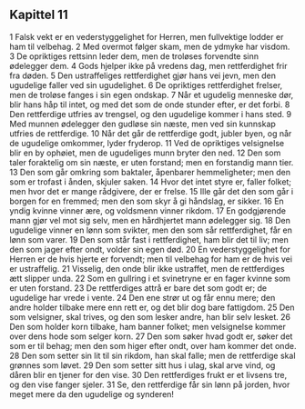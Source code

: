 ## Kapittel 11

1 Falsk vekt er en vederstyggelighet for Herren, men fullvektige lodder er ham til velbehag. 
2 Med overmot følger skam, men de ydmyke har visdom. 
3 De opriktiges rettsinn leder dem, men de troløses forvendte sinn ødelegger dem. 
4 Gods hjelper ikke på vredens dag, men rettferdighet frir fra døden. 
5 Den ustraffeliges rettferdighet gjør hans vei jevn, men den ugudelige faller ved sin ugudelighet. 
6 De opriktiges rettferdighet frelser, men de troløse fanges i sin egen ondskap. 
7 Når et ugudelig menneske dør, blir hans håp til intet, og med det som de onde stunder efter, er det forbi. 
8 Den rettferdige utfries av trengsel, og den ugudelige kommer i hans sted. 
9 Med munnen ødelegger den gudløse sin næste, men ved sin kunnskap utfries de rettferdige. 
10 Når det går de rettferdige godt, jubler byen, og når de ugudelige omkommer, lyder fryderop. 
11 Ved de opriktiges velsignelse blir en by ophøiet, men de ugudeliges munn bryter den ned. 
12 Den som taler foraktelig om sin næste, er uten forstand; men en forstandig mann tier. 
13 Den som går omkring som baktaler, åpenbarer hemmeligheter; men den som er trofast i ånden, skjuler saken. 
14 Hvor det intet styre er, faller folket; men hvor det er mange rådgivere, der er frelse. 
15 Ille går det den som går i borgen for en fremmed; men den som skyr å gi håndslag, er sikker. 
16 En yndig kvinne vinner ære, og voldsmenn vinner rikdom. 
17 En godgjørende mann gjør vel mot sig selv, men en hårdhjertet mann ødelegger sig. 
18 Den ugudelige vinner en lønn som svikter, men den som sår rettferdighet, får en lønn som varer. 
19 Den som står fast i rettferdighet, ham blir det til liv; men den som jager efter ondt, volder sin egen død.
20 En vederstyggelighet for Herren er de hvis hjerte er forvendt; men til velbehag for ham er de hvis vei er ustraffelig. 
21 Visselig, den onde blir ikke ustraffet, men de rettferdiges ætt slipper unda. 
22 Som en gullring i et svinetryne er en fager kvinne som er uten forstand. 
23 De rettferdiges attrå er bare det som godt er; de ugudelige har vrede i vente. 
24 Den ene strør ut og får ennu mere; den andre holder tilbake mere enn rett er, og det blir dog bare fattigdom. 
25 Den som velsigner, skal trives, og den som lesker andre, han blir selv lesket. 
26 Den som holder korn tilbake, ham banner folket; men velsignelse kommer over dens hode som selger korn. 
27 Den som søker hvad godt er, søker det som er til behag; men den som higer efter ondt, over ham kommer det onde. 
28 Den som setter sin lit til sin rikdom, han skal falle; men de rettferdige skal grønnes som løvet. 
29 Den som setter sitt hus i ulag, skal arve vind, og dåren blir en tjener for den vise. 
30 Den rettferdiges frukt er et livsens tre, og den vise fanger sjeler. 
31 Se, den rettferdige får sin lønn på jorden, hvor meget mere da den ugudelige og synderen!